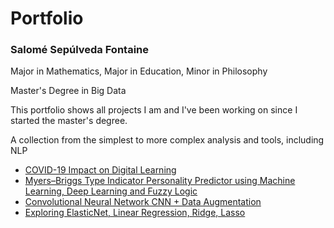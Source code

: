 <h1>Portfolio</h1>
<h3>Salomé Sepúlveda Fontaine</h3>
<p>Major in Mathematics, Major in Education, Minor in Philosophy</p>
<p> Master's Degree in Big Data</p>

<p>This portfolio shows all projects I am and I've been working on since I started the master's degree. </p>
<p> A collection from the simplest to more complex analysis and tools, including NLP<p>
  
<ul>
    
 <li> <a href='https://www.kaggle.com/filo12guda/learnplatform-covid-19-impact-on-digital-learning'>COVID-19 Impact on Digital Learning </a></li>
  
  
  <li> <a href='https://github.com/ApusDT/MBTI-Personality-Predictor-using-Machine-Learning'>Myers–Briggs Type Indicator Personality Predictor using Machine Learning, Deep Learning and Fuzzy Logic</a></li>
  
  <li> <a href='https://github.com/ApusDT/Convolutional-Neural-Network-CNN-Data-Augmentation'>Convolutional Neural Network CNN + Data Augmentation</a></li>
 
  <li> <a href='https://github.com/ApusDT/First-approach-to-ElasticNet-Linear-Regression-Ridge-Lasso/blob/main/First_approach_to_ElasticNet%2C_Linear_Regression%2C_Ridge%2C_Lasso.ipynb'>Exploring ElasticNet, Linear Regression, Ridge, Lasso</a></li>
  
</ul>
</p>
